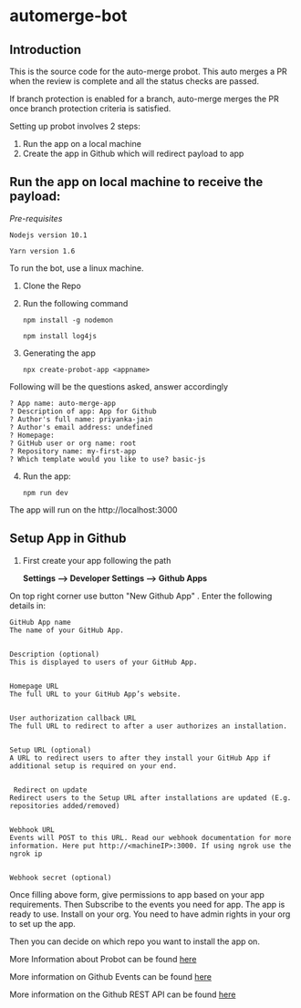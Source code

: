 # automerge-bot

## Introduction
This is the source code for the auto-merge probot. This auto merges a PR when the review is complete and all the status checks are passed.

If branch protection is enabled for a branch, auto-merge merges the PR once branch protection criteria is satisfied.

Setting up probot involves 2 steps:
1. Run the app on a local machine
2. Create the app in Github which will redirect payload to app


## Run the app on local machine to receive the payload:

*Pre-requisites*

```
Nodejs version 10.1

Yarn version 1.6

```

To run the bot, use a linux machine.

1. Clone the Repo

2. Run the following command
    ```
    npm install -g nodemon
    
    npm install log4js
     ```
     
3. Generating the app

   `npx create-probot-app <appname>`
 
 Following will be the questions asked, answer accordingly
```
? App name: auto-merge-app
? Description of app: App for Github
? Author's full name: priyanka-jain
? Author's email address: undefined
? Homepage:
? GitHub user or org name: root
? Repository name: my-first-app
? Which template would you like to use? basic-js
```

4. Run the app:

   `npm run dev`
   
The app will run on the http://localhost:3000

## Setup App in Github
1. First create your app following the path

   **Settings --> Developer Settings --> Github Apps**

On top right corner use button "New Github App" . Enter the following details in:
```
GitHub App name
The name of your GitHub App.


Description (optional)
This is displayed to users of your GitHub App.


Homepage URL
The full URL to your GitHub App’s website.


User authorization callback URL
The full URL to redirect to after a user authorizes an installation.


Setup URL (optional)
A URL to redirect users to after they install your GitHub App if additional setup is required on your end.


 Redirect on update
Redirect users to the Setup URL after installations are updated (E.g. repositories added/removed)


Webhook URL
Events will POST to this URL. Read our webhook documentation for more information. Here put http://<machineIP>:3000. If using ngrok use the ngrok ip


Webhook secret (optional)

```

Once filling above form, give permissions to app based on your app requirements. Then Subscribe to the events you need for app. The app is ready to use. Install on your org. You need to have admin rights in your org to set up the app. 

Then you can decide on which repo you want to install the app on.


More Information about Probot can be found [here](https://probot.github.io/docs/)

More information on Github Events can be found [here](https://developer.github.com/webhooks/#events)

More information on the Github REST API can be found [here](https://developer.github.com/v3/)
